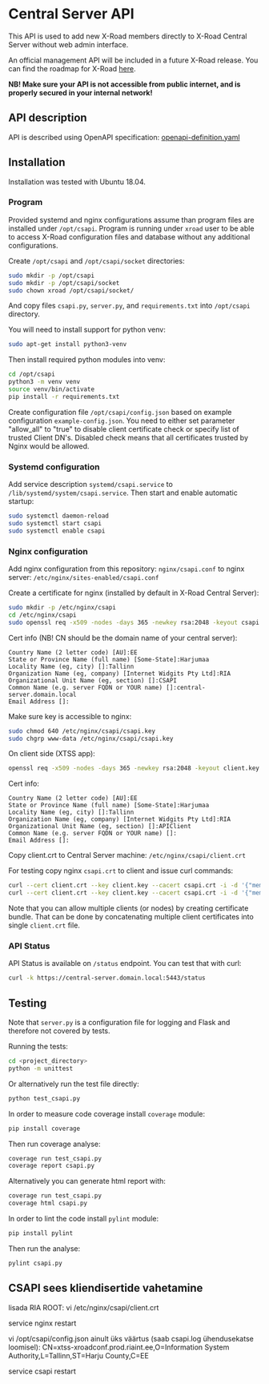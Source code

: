 # Central Server API

This API is used to add new X-Road members directly to X-Road Central Server without web admin interface.

An official management API will be included in a future X-Road release. You can find the roadmap for X-Road [here](https://www.niis.org/xroad-roadmap).

**NB! Make sure your API is not accessible from public internet, and is properly secured in your internal network!**

## API description

API is described using OpenAPI specification: [openapi-definition.yaml](openapi-definition.yaml)

## Installation

Installation was tested with Ubuntu 18.04.

### Program

Provided systemd and nginx configurations assume than program files are installed under `/opt/csapi`. Program is running under `xroad` user to be able to access X-Road configuration files and database without any additional configurations.

Create `/opt/csapi` and `/opt/csapi/socket` directories:
```bash
sudo mkdir -p /opt/csapi
sudo mkdir -p /opt/csapi/socket
sudo chown xroad /opt/csapi/socket/
```

And copy files `csapi.py`, `server.py`, and `requirements.txt` into `/opt/csapi` directory.

You will need to install support for python venv:
```bash
sudo apt-get install python3-venv
```

Then install required python modules into venv:
```bash
cd /opt/csapi
python3 -m venv venv
source venv/bin/activate
pip install -r requirements.txt
```

Create configuration file `/opt/csapi/config.json` based on example configuration `example-config.json`. You need to either set parameter "allow_all" to "true" to disable client certificate check or specify list of trusted Client DN's. Disabled check means that all certificates trusted by Nginx would be allowed.

### Systemd configuration

Add service description `systemd/csapi.service` to `/lib/systemd/system/csapi.service`. Then start and enable automatic startup:
```bash
sudo systemctl daemon-reload
sudo systemctl start csapi
sudo systemctl enable csapi
```

### Nginx configuration

Add nginx configuration from this repository: `nginx/csapi.conf` to nginx server: `/etc/nginx/sites-enabled/csapi.conf`

Create a certificate for nginx (installed by default in X-Road Central Server):
```bash
sudo mkdir -p /etc/nginx/csapi
cd /etc/nginx/csapi
sudo openssl req -x509 -nodes -days 365 -newkey rsa:2048 -keyout csapi.key -out csapi.crt
```

Cert info (NB! CN should be the domain name of your central server):
```
Country Name (2 letter code) [AU]:EE
State or Province Name (full name) [Some-State]:Harjumaa
Locality Name (eg, city) []:Tallinn
Organization Name (eg, company) [Internet Widgits Pty Ltd]:RIA
Organizational Unit Name (eg, section) []:CSAPI
Common Name (e.g. server FQDN or YOUR name) []:central-server.domain.local
Email Address []:
```

Make sure key is accessible to nginx:
```bash
sudo chmod 640 /etc/nginx/csapi/csapi.key
sudo chgrp www-data /etc/nginx/csapi/csapi.key
```

On client side (XTSS app):
```bash
openssl req -x509 -nodes -days 365 -newkey rsa:2048 -keyout client.key -out client.crt 
```

Cert info:
```
Country Name (2 letter code) [AU]:EE
State or Province Name (full name) [Some-State]:Harjumaa
Locality Name (eg, city) []:Tallinn
Organization Name (eg, company) [Internet Widgits Pty Ltd]:RIA
Organizational Unit Name (eg, section) []:APIClient
Common Name (e.g. server FQDN or YOUR name) []:
Email Address []:
```

Copy client.crt to Central Server machine: `/etc/nginx/csapi/client.crt`

For testing copy nginx `csapi.crt` to client and issue curl commands:
```bash
curl --cert client.crt --key client.key --cacert csapi.crt -i -d '{"member_class": "GOVXXX", "member_code": "XX000003", "member_name": "XX Test 3"}' -X POST https://central-server.domain.local:5443/member
curl --cert client.crt --key client.key --cacert csapi.crt -i -d '{"member_class": "GOVXXX", "member_code": "XX000003", "subsystem_code": "SystemXX"}' -X POST https://central-server.domain.local:5443/subsystem
```

Note that you can allow multiple clients (or nodes) by creating certificate bundle. That can be done by concatenating multiple client certificates into single `client.crt` file.

### API Status
API Status is available on `/status` endpoint. You can test that with curl:
```bash
curl -k https://central-server.domain.local:5443/status
```

## Testing

Note that `server.py` is a configuration file for logging and Flask and therefore not covered by tests.

Running the tests:
```bash
cd <project_directory>
python -m unittest
```

Or alternatively run the test file directly:
```bash
python test_csapi.py
```

In order to measure code coverage install `coverage` module:
```bash
pip install coverage
```

Then run coverage analyse:
```bash
coverage run test_csapi.py
coverage report csapi.py
```

Alternatively you can generate html report with:
```bash
coverage run test_csapi.py
coverage html csapi.py
```

In order to lint the code install `pylint` module:
```bash
pip install pylint
```

Then run the analyse:
```bash
pylint csapi.py
```

## CSAPI sees kliendisertide vahetamine
lisada RIA ROOT: vi /etc/nginx/csapi/client.crt

service nginx restart

vi /opt/csapi/config.json 
ainult üks väärtus (saab csapi.log ühendusekatse loomisel): CN=xtss-xroadconf.prod.riaint.ee,O=Information System Authority,L=Tallinn,ST=Harju County,C=EE

service csapi restart
